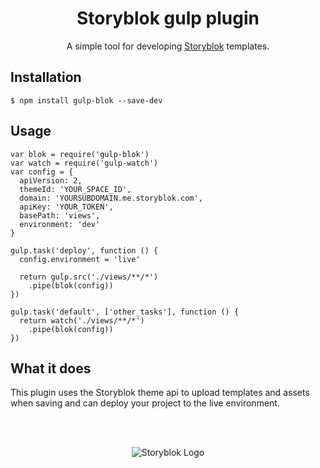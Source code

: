 <p align="center">
  <h1 align="center">Storyblok gulp plugin</h1>
  <p align="center">A simple tool for developing <a href="https://www.storyblok.com" target="_blank">Storyblok</a> templates.</p>
</p>

## Installation
```
$ npm install gulp-blok --save-dev
```

## Usage
```
var blok = require('gulp-blok')
var watch = require('gulp-watch')
var config = {
  apiVersion: 2,
  themeId: 'YOUR_SPACE_ID',
  domain: 'YOURSUBDOMAIN.me.storyblok.com',
  apiKey: 'YOUR_TOKEN',
  basePath: 'views',
  environment: 'dev'
}

gulp.task('deploy', function () {
  config.environment = 'live'

  return gulp.src('./views/**/*')
    .pipe(blok(config))
})

gulp.task('default', ['other_tasks'], function () {
  return watch('./views/**/*')
    .pipe(blok(config))
})
```

## What it does
This plugin uses the Storyblok theme api to upload templates and assets when saving and can deploy your project to the live environment.

<br>
<br>
<p align="center">
<img src="https://a.storyblok.com/f/39898/1c9c224705/storyblok_black.svg" alt="Storyblok Logo">
</p>
